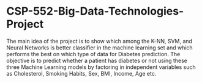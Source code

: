 # CSP-552-Big-Data-Technologies-Project

The main idea of the project is to show which among the K-NN, SVM, and Neural Networks is better classifier in the machine learning set and which performs the best on which type of data for Diabetes prediction. The objective is to predict whether a patient has diabetes or not using these three Machine Learning models by factoring in independent variables such as Cholesterol, Smoking Habits, Sex, BMI, Income, Age etc.
